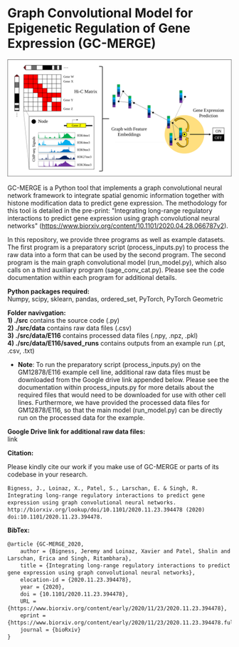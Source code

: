 # Graph Convolutional Model for Epigenetic Regulation of Gene Expression (GC-MERGE)

![](assets/model_summary.png)

GC-MERGE is a Python tool that implements a graph convolutional neural network framework to integrate spatial genomic information together with histone modification data to predict gene expression. The methodology for this tool is detailed in the pre-print: "Integrating long-range regulatory interactions to predict gene expression using graph convolutional neural networks" (https://www.biorxiv.org/content/10.1101/2020.04.28.066787v2).

In this repository, we provide three programs as well as example datasets. The first program is a preparatory script (process_inputs.py) to process the raw data into a form that can be used by the second program. The second program is the main graph convolutional model (run_model.py), which also calls on a third auxiliary program (sage_conv_cat.py). Please see the code documentation within each program for additional details.

**Python packages required:**  
Numpy, scipy, sklearn, pandas, ordered_set, PyTorch, PyTorch Geometric

**Folder navivgation:**  
**1) ./src** contains the source code (.py)  
**2) ./src/data** contains raw data files (.csv)  
**3) ./src/data/E116** contains processed data files (.npy, .npz, .pkl)  
**4) ./src/data/E116/saved_runs** contains outputs from an example run (.pt, .csv, .txt)  

  * **Note**:  To run the preparatory script (process_inputs.py) on the GM12878/E116 example cell line, additional raw data files must be downloaded from the Google drive link appended below. Please see the documentation within process_inputs.py for more details about the required files that would need to be downloaded for use with other cell lines. Furthermore, we have provided the processed data files for GM12878/E116, so that the main model (run_model.py) can be directly run on the processed data for the example.

**Google Drive link for additional raw data files:**  
link  

**Citation:**  

Please kindly cite our work if you make use of GC-MERGE or parts of its codebase in your research.

	Bigness, J., Loinaz, X., Patel, S., Larschan, E. & Singh, R. Integrating long-range regulatory interactions to predict gene expression using graph convolutional neural networks. http://biorxiv.org/lookup/doi/10.1101/2020.11.23.394478 (2020) doi:10.1101/2020.11.23.394478.  
  
**BibTex:**  
```
@article {GC-MERGE_2020,
	author = {Bigness, Jeremy and Loinaz, Xavier and Patel, Shalin and Larschan, Erica and Singh, Ritambhara},
	title = {Integrating long-range regulatory interactions to predict gene expression using graph convolutional neural networks},
	elocation-id = {2020.11.23.394478},
	year = {2020},
	doi = {10.1101/2020.11.23.394478},
	URL = {https://www.biorxiv.org/content/early/2020/11/23/2020.11.23.394478},
	eprint = {https://www.biorxiv.org/content/early/2020/11/23/2020.11.23.394478.full.pdf},
	journal = {bioRxiv}
}
```
